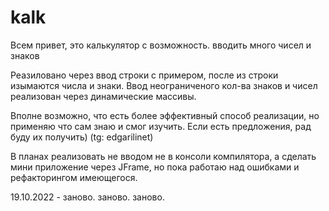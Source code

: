 # kalk
Всем привет, это калькулятор с возможность. вводить много чисел и знаков

Реазиловано через ввод строки с примером, после из строки изымаются числа и знаки.
Ввод неограниченого кол-ва знаков и чисел реализован через динамические массивы.

Вполне возможно, что есть более эффективный способ реализации, но применяю что сам знаю и смог изучить.
Если есть предложения, рад буду их получить) (tg: edgarilinet)

В планах реализовать не вводом не в консоли компилятора, а сделать мини приложение через JFrame, но пока работаю над ошибками и рефакторингом имеющегося.

19.10.2022 - заново. заново. заново.